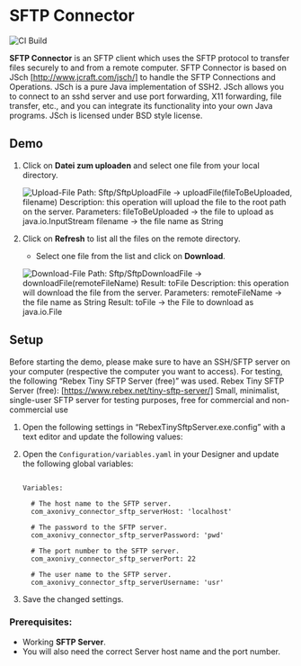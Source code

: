 # SFTP Connector

![CI Build](https://github.com/axonivy-market/sftp-connector/actions/workflows/ci.yml/badge.svg)

**SFTP Connector** is an SFTP client which uses the SFTP protocol to transfer files securely to and from a remote computer.
SFTP Connector is based on JSch [http://www.jcraft.com/jsch/] to handle the SFTP Connections and Operations.
JSch is a pure Java implementation of SSH2.
JSch allows you to connect to an sshd server and use port forwarding, X11 forwarding, file transfer, etc., and you can integrate its functionality into your own Java programs. JSch is licensed under BSD style license.


## Demo

1. Click on **Datei zum uploaden** and select one file from your local directory.

   ![Upload-File](doc/images/Upload-File.PNG)
   Path: Sftp/SftpUploadFile -> uploadFile(fileToBeUploaded, filename)
   Description: this operation will upload the file to the root path on the server.
   Parameters: 	fileToBeUploaded -> the file to upload as java.io.InputStream
				filename -> the file name as String


2. Click on **Refresh** to list all the files on the remote directory.

   - Select one file from the list and click on **Download**.

   ![Download-File](doc/images/Download-File.PNG)
   Path: Sftp/SftpDownloadFile -> downloadFile(remoteFileName) Result: toFile
   Description: this operation will download the file from the server.
   Parameters: 	remoteFileName -> the file name as String
   Result:  		toFile -> the File to download as java.io.File


## Setup

Before starting the demo, please make sure to have an SSH/SFTP server on your computer (respective the computer you want to access). For testing, the following “Rebex Tiny SFTP Server (free)” was used.
Rebex Tiny SFTP Server (free): [https://www.rebex.net/tiny-sftp-server/]
Small, minimalist, single-user SFTP server for testing purposes, free for commercial and non-commercial use
1. Open the following settings in “RebexTinySftpServer.exe.config” with a text editor and update the following values:
    <!-- user credentials and root directory -->
    <add key="userName" value="usr" />
    <add key="userPassword" value="pwd" />
    <add key="userRootDir" value="c:\temp" />

2. Open the `Configuration/variables.yaml` in your Designer and update the following global variables:

   ```
   
   Variables:

     # The host name to the SFTP server.
     com_axonivy_connector_sftp_serverHost: 'localhost'

     # The password to the SFTP server.
     com_axonivy_connector_sftp_serverPassword: 'pwd'

     # The port number to the SFTP server.
     com_axonivy_connector_sftp_serverPort: 22

     # The user name to the SFTP server.
     com_axonivy_connector_sftp_serverUsername: 'usr'

   ```

4. Save the changed settings.


### Prerequisites:

* Working **SFTP Server**.
* You will also need the correct Server host name and the port number.

